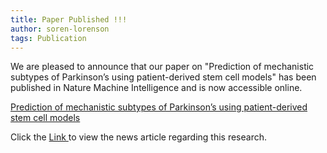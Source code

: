 ```yaml
---
title: Paper Published !!!
author: soren-lorenson
tags: Publication
---
```


We are pleased to announce that our paper on "Prediction of mechanistic subtypes of Parkinson’s using patient-derived stem cell models" has been published in Nature Machine Intelligence and is now accessible online.

<a href="https://www.nature.com/articles/s42256-023-00702-9#article-info">Prediction of mechanistic subtypes of Parkinson’s using patient-derived stem cell models</a>

Click the <a href="https://www.ibric.org/s.do?WPIxBNuZZx"> Link </a> to view the news article regarding this research.
